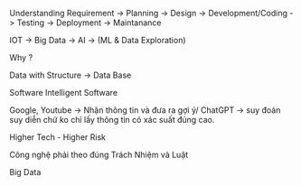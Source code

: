 
Understanding Requirement -> Planning -> Design -> Development/Coding ->  Testing -> Deployment -> Maintanance 

IOT -> Big Data -> AI -> (ML & Data Exploration)

Why ?

Data with Structure -> Data Base

Software 
Intelligent Software

Google, Youtube -> Nhận thông tin và đưa ra gợi ý/
ChatGPT -> suy đoán suy diễn chứ ko chỉ lấy thông tin có xác suất đúng cao.

Higher Tech - Higher Risk


Công nghệ phải theo đúng Trách Nhiệm và Luật


Big Data 